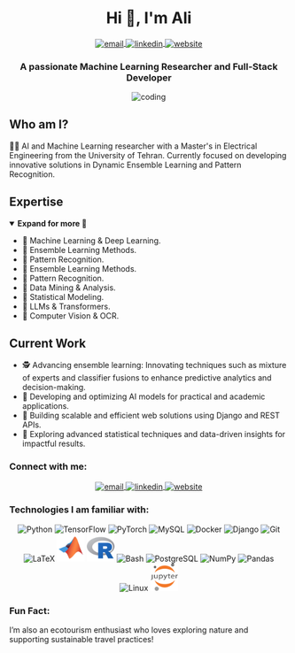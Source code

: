 <!--
**alihafezii/alihafezii** is a ✨ _special_ ✨ repository because its `README.md` (this file) appears on your GitHub profile.

Here are some ideas to get you started:

- 🔭 I’m currently working on ...
- 🌱 I’m currently learning ...
- 👯 I’m looking to collaborate on ...
- 🤔 I’m looking for help with ...
- 💬 Ask me about ...
- 📫 How to reach me: ...
- 😄 Pronouns: ...
- ⚡ Fun fact: ...
-->

<h1 align="center">Hi 👋, I'm Ali </h1>
<p align="center">
	<a href="mailto:alihafezi.data@gmail.com" target="_blank">
		<img align="center" src="https://img.icons8.com/color/48/000000/email--v1.png" alt="email" height="40" width="40" />
	</a>
	<a href="https://www.linkedin.com/in/alihafezii/" target="_blank">
		<img align="center" src="https://img.icons8.com/color/48/000000/linkedin-circled--v1.png" alt="linkedin" height="40" width="40" />
	</a>
	<a href="https://alihafezi.site" target="_blank">
		<img align="center" src="https://img.icons8.com/color/48/000000/domain--v1.png" alt="website" height="40" width="40" />
	</a>
</p>
<h3 align="center">A passionate Machine Learning Researcher and Full-Stack Developer</h3>
<p align="center"><img src="https://i.giphy.com/media/v1.Y2lkPTc5MGI3NjExY2t5bDQ4cDAycWVxMmI5MWQzcDZzOGZ0b3ZxZ3RhcmNmbmQ5eXB6NyZlcD12MV9pbnRlcm5hbF9naWZfYnlfaWQmY3Q9Zw/1qzirb6B4KXOHbJpd3/giphy-downsized-large.gif" alt="coding" width="300"></p>

<h2 align="left">Who am I?</h2>
<p>
👨‍💻 AI and Machine Learning researcher with a Master's in Electrical Engineering from the University of Tehran. Currently focused on developing innovative solutions in Dynamic Ensemble Learning and Pattern Recognition.
</p>

<h2 align="left">Expertise</h2>
<details open>
   <summary><b> Expand for more 🔽</b></summary>
<ul>
  <li>🎨 Machine Learning & Deep Learning.</li>
  <li>🔧 Ensemble Learning Methods.</li>
  <li>🔬 Pattern Recognition.</li>
  <li>🔧 Ensemble Learning Methods.</li>
  <li>🔬 Pattern Recognition.</li>
  <li>🔧 Data Mining & Analysis.</li>
  <li>🔬 Statistical Modeling.</li>
  <li>🔬 LLMs & Transformers.</li>
  <li>🔬 Computer Vision & OCR.</li>
</ul>
</details>


<h2 align="left">Current Work</h2>
<ul>
  <li>🕵️‍ Advancing ensemble learning: Innovating techniques such as mixture of experts and classifier fusions to enhance predictive analytics and decision-making.</li>
  <li>🎨 Developing and optimizing AI models for practical and academic applications.</li>
  <li>🔧 Building scalable and efficient web solutions using Django and REST APIs.</li>
  <li>🔬 Exploring advanced statistical techniques and data-driven insights for impactful results.</li>
</ul>

<h3 align="left">Connect with me:</h3>
<p align="center">
	<a href="mailto:alihafezi.data@gmail.com" target="_blank">
		<img align="center" src="https://img.icons8.com/color/48/000000/email--v1.png" alt="email" height="40" width="40" />
	</a>
	<a href="https://www.linkedin.com/in/alihafezii/" target="_blank">
		<img align="center" src="https://img.icons8.com/color/48/000000/linkedin-circled--v1.png" alt="linkedin" height="40" width="40" />
	</a>
	<a href="https://alihafezi.site" target="_blank">
		<img align="center" src="https://img.icons8.com/color/48/000000/domain--v1.png" alt="website" height="40" width="40" />
	</a>
</p>

<h3 align="left">Technologies I am familiar with:</h3>
<p align="center">
  <img src="https://img.icons8.com/color/48/000000/python--v1.png" alt="Python" height="50" width="50" />
  <img src="https://img.icons8.com/color/48/000000/tensorflow.png" alt="TensorFlow" height="50" width="50" />
  <img src="https://img.icons8.com/?size=100&id=O6SWwpPIM0GB&format=png&color=000000" alt="PyTorch" height="50" width="50" />
  <img src="https://img.icons8.com/color/48/000000/mysql-logo.png" alt="MySQL" height="50" width="50" />
  <img src="https://img.icons8.com/color/48/000000/docker.png" alt="Docker" height="50" width="50" />
  <img src="https://img.icons8.com/color/48/000000/django.png" alt="Django" height="50" width="50" />
  <img src="https://img.icons8.com/color/48/000000/git.png" alt="Git" height="50" width="50" />
  <img src="https://img.icons8.com/color/48/000000/latex.png" alt="LaTeX" height="50" width="50" />
  <img src="https://raw.githubusercontent.com/devicons/devicon/master/icons/matlab/matlab-original.svg" alt="matlab" height="50" width="50" />
  <img src="https://raw.githubusercontent.com/devicons/devicon/master/icons/r/r-original.svg" alt="r" height="50" width="50" />
  <img src="https://img.icons8.com/color/48/000000/bash.png" alt="Bash" height="50" width="50" />
  <img src="https://img.icons8.com/color/48/000000/postgreesql.png" alt="PostgreSQL" height="50" width="50" />
  <img src="https://img.icons8.com/color/48/000000/numpy.png" alt="NumPy" height="50" width="50" />
  <img src="https://img.icons8.com/color/48/000000/pandas.png" alt="Pandas" height="50" width="50" />
  <img src="https://img.icons8.com/color/48/000000/linux.png" alt="Linux" height="50" width="50" />
  <img src="https://raw.githubusercontent.com/devicons/devicon/master/icons/jupyter/jupyter-original-wordmark.svg" alt="jupyter" height="50" width="50" />
</p>


<h3 align="left">Fun Fact:</h3>
<p>I’m also an ecotourism enthusiast who loves exploring nature and supporting sustainable travel practices!</p>
